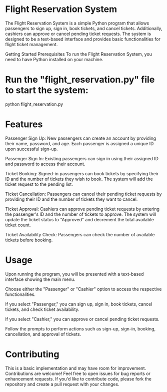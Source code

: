 # Flight Reservation System
The Flight Reservation System is a simple Python program that allows passengers to sign up, sign in, book tickets, and cancel tickets. Additionally, cashiers can approve or cancel pending ticket requests. The system is designed to be a text-based interface and provides basic functionalities for flight ticket management.

Getting Started
Prerequisites
To run the Flight Reservation System, you need to have Python installed on your machine.


# Run the "flight_reservation.py" file to start the system:
python flight_reservation.py


# Features
Passenger Sign Up: New passengers can create an account by providing their name, password, and age. Each passenger is assigned a unique ID upon successful sign-up.

Passenger Sign In: Existing passengers can sign in using their assigned ID and password to access their account.

Ticket Booking: Signed-in passengers can book tickets by specifying their ID and the number of tickets they wish to book. The system will add the ticket request to the pending list.

Ticket Cancellation: Passengers can cancel their pending ticket requests by providing their ID and the number of tickets they want to cancel.

Ticket Approval: Cashiers can approve pending ticket requests by entering the passenger's ID and the number of tickets to approve. The system will update the ticket status to "Approved" and decrement the total available ticket count.

Ticket Availability Check: Passengers can check the number of available tickets before booking.

# Usage
Upon running the program, you will be presented with a text-based interface showing the main menu.

Choose either the "Passenger" or "Cashier" option to access the respective functionalities.

If you select "Passenger," you can sign up, sign in, book tickets, cancel tickets, and check ticket availability.

If you select "Cashier," you can approve or cancel pending ticket requests.

Follow the prompts to perform actions such as sign-up, sign-in, booking, cancellation, and approval of tickets.

# Contributing
This is a basic implementation and may have room for improvement. Contributions are welcome! Feel free to open issues for bug reports or enhancement requests. If you'd like to contribute code, please fork the repository and create a pull request with your changes.
